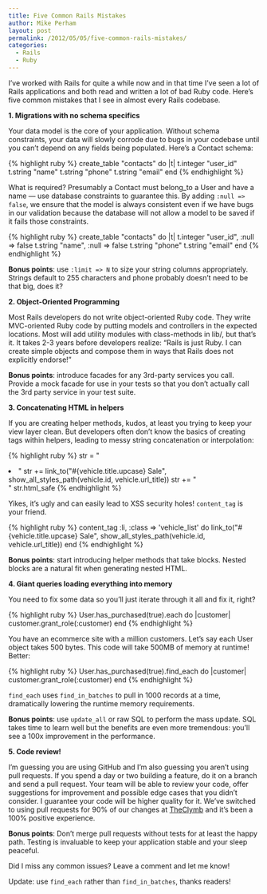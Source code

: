 ```yaml
---
title: Five Common Rails Mistakes
author: Mike Perham
layout: post
permalink: /2012/05/05/five-common-rails-mistakes/
categories:
  - Rails
  - Ruby
---
```

I&#8217;ve worked with Rails for quite a while now and in that time I&#8217;ve seen a lot of Rails applications and both read and written a lot of bad Ruby code. Here&#8217;s five common mistakes that I see in almost every Rails codebase.  
<!--more-->

**1. Migrations with no schema specifics**

Your data model is the core of your application. Without schema constraints, your data will slowly corrode due to bugs in your codebase until you can&#8217;t depend on any fields being populated. Here&#8217;s a Contact schema:

{% highlight ruby %}
create_table "contacts" do |t|
  t.integer  "user_id"
  t.string   "name"
  t.string   "phone"
  t.string   "email"
end
{% endhighlight %}

What is required? Presumably a Contact must belong_to a User and have a name &mdash; use database constraints to guarantee this. By adding `:null => false`, we ensure that the model is always consistent even if we have bugs in our validation because the database will not allow a model to be saved if it fails those constraints.

{% highlight ruby %}
create_table "contacts" do |t|
  t.integer  "user_id", :null => false
  t.string   "name", :null => false
  t.string   "phone"
  t.string   "email"
end
{% endhighlight %}

**Bonus points**: use `:limit => N` to size your string columns appropriately. Strings default to 255 characters and phone probably doesn&#8217;t need to be that big, does it?

**2. Object-Oriented Programming**

Most Rails developers do not write object-oriented Ruby code. They write MVC-oriented Ruby code by putting models and controllers in the expected locations. Most will add utility modules with class-methods in lib/, but that&#8217;s it. It takes 2-3 years before developers realize: &#8220;Rails is just Ruby. I can create simple objects and compose them in ways that Rails does not explicitly endorse!&#8221;

**Bonus points**: introduce facades for any 3rd-party services you call. Provide a mock facade for use in your tests so that you don&#8217;t actually call the 3rd party service in your test suite.

**3. Concatenating HTML in helpers**

If you are creating helper methods, kudos, at least you trying to keep your view layer clean. But developers often don&#8217;t know the basics of creating tags within helpers, leading to messy string concatenation or interpolation:

{% highlight ruby %}
str = "<li class='vehicle_list'>"
str += link_to("#{vehicle.title.upcase} Sale", show_all_styles_path(vehicle.id, vehicle.url_title))
str += "</li>"
str.html_safe
{% endhighlight %}

Yikes, it&#8217;s ugly and can easily lead to XSS security holes! `content_tag` is your friend.

{% highlight ruby %}
content_tag :li, :class => 'vehicle_list' do
  link_to("#{vehicle.title.upcase} Sale", show_all_styles_path(vehicle.id, vehicle.url_title))
end
{% endhighlight %}

**Bonus points**: start introducing helper methods that take blocks. Nested blocks are a natural fit when generating nested HTML.

**4. Giant queries loading everything into memory**

You need to fix some data so you&#8217;ll just iterate through it all and fix it, right?

{% highlight ruby %}
User.has_purchased(true).each do |customer|
  customer.grant_role(:customer)
end
{% endhighlight %}

You have an ecommerce site with a million customers. Let&#8217;s say each User object takes 500 bytes. This code will take 500MB of memory at runtime! Better:

{% highlight ruby %}
User.has_purchased(true).find_each do |customer|
  customer.grant_role(:customer)
end
{% endhighlight %}

`find_each` uses `find_in_batches` to pull in 1000 records at a time, dramatically lowering the runtime memory requirements.

**Bonus points**: use `update_all` or raw SQL to perform the mass update. SQL takes time to learn well but the benefits are even more tremendous: you&#8217;ll see a 100x improvement in the performance.

**5. Code review!**

I&#8217;m guessing you are using GitHub and I&#8217;m also guessing you aren&#8217;t using pull requests. If you spend a day or two building a feature, do it on a branch and send a pull request. Your team will be able to review your code, offer suggestions for improvement and possible edge cases that you didn&#8217;t consider. I guarantee your code will be higher quality for it. We&#8217;ve switched to using pull requests for 90% of our changes at [TheClymb][1] and it&#8217;s been a 100% positive experience.

**Bonus points**: Don&#8217;t merge pull requests without tests for at least the happy path. Testing is invaluable to keep your application stable and your sleep peaceful.

Did I miss any common issues? Leave a comment and let me know!

Update: use `find_each` rather than `find_in_batches`, thanks readers!

 [1]: http://www.theclymb.com/invite-from/mperham
